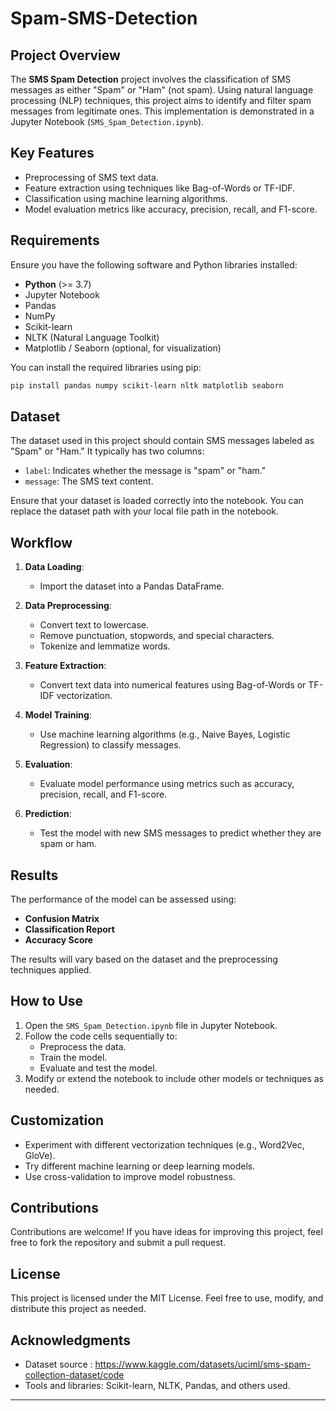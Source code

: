 # Spam-SMS-Detection

## Project Overview
The **SMS Spam Detection** project involves the classification of SMS messages as either "Spam" or "Ham" (not spam). Using natural language processing (NLP) techniques, this project aims to identify and filter spam messages from legitimate ones. This implementation is demonstrated in a Jupyter Notebook (`SMS_Spam_Detection.ipynb`).

## Key Features
- Preprocessing of SMS text data.
- Feature extraction using techniques like Bag-of-Words or TF-IDF.
- Classification using machine learning algorithms.
- Model evaluation metrics like accuracy, precision, recall, and F1-score.

## Requirements
Ensure you have the following software and Python libraries installed:

- **Python** (>= 3.7)
- Jupyter Notebook
- Pandas
- NumPy
- Scikit-learn
- NLTK (Natural Language Toolkit)
- Matplotlib / Seaborn (optional, for visualization)

You can install the required libraries using pip:
```bash
pip install pandas numpy scikit-learn nltk matplotlib seaborn
```

## Dataset
The dataset used in this project should contain SMS messages labeled as "Spam" or "Ham." It typically has two columns:
- `label`: Indicates whether the message is "spam" or "ham."
- `message`: The SMS text content.

Ensure that your dataset is loaded correctly into the notebook. You can replace the dataset path with your local file path in the notebook.

## Workflow
1. **Data Loading**:
   - Import the dataset into a Pandas DataFrame.
   
2. **Data Preprocessing**:
   - Convert text to lowercase.
   - Remove punctuation, stopwords, and special characters.
   - Tokenize and lemmatize words.

3. **Feature Extraction**:
   - Convert text data into numerical features using Bag-of-Words or TF-IDF vectorization.

4. **Model Training**:
   - Use machine learning algorithms (e.g., Naive Bayes, Logistic Regression) to classify messages.

5. **Evaluation**:
   - Evaluate model performance using metrics such as accuracy, precision, recall, and F1-score.

6. **Prediction**:
   - Test the model with new SMS messages to predict whether they are spam or ham.

## Results
The performance of the model can be assessed using:
- **Confusion Matrix**
- **Classification Report**
- **Accuracy Score**

The results will vary based on the dataset and the preprocessing techniques applied.

## How to Use
1. Open the `SMS_Spam_Detection.ipynb` file in Jupyter Notebook.
2. Follow the code cells sequentially to:
   - Preprocess the data.
   - Train the model.
   - Evaluate and test the model.
3. Modify or extend the notebook to include other models or techniques as needed.

## Customization
- Experiment with different vectorization techniques (e.g., Word2Vec, GloVe).
- Try different machine learning or deep learning models.
- Use cross-validation to improve model robustness.

## Contributions
Contributions are welcome! If you have ideas for improving this project, feel free to fork the repository and submit a pull request.

## License
This project is licensed under the MIT License. Feel free to use, modify, and distribute this project as needed.

## Acknowledgments
- Dataset source : https://www.kaggle.com/datasets/uciml/sms-spam-collection-dataset/code
- Tools and libraries: Scikit-learn, NLTK, Pandas, and others used.

---


